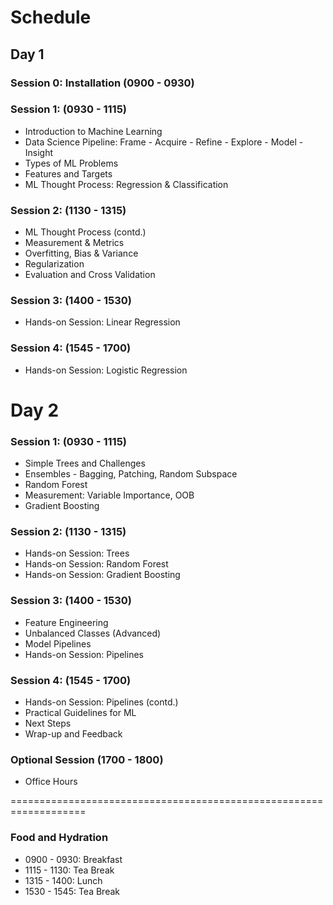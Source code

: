 # Schedule

## Day 1

### Session 0: Installation (0900 - 0930)

### Session 1: (0930 - 1115)
- Introduction to Machine Learning
- Data Science Pipeline: Frame - Acquire - Refine - Explore - Model - Insight
- Types of ML Problems
- Features and Targets
- ML Thought Process: Regression & Classification

### Session 2: (1130 - 1315)
- ML Thought Process (contd.)
- Measurement & Metrics
- Overfitting, Bias & Variance
- Regularization
- Evaluation and Cross Validation

### Session 3: (1400 - 1530)
- Hands-on Session: Linear Regression

### Session 4: (1545 - 1700)
- Hands-on Session: Logistic Regression

# Day 2

### Session 1: (0930 - 1115)
- Simple Trees and Challenges
- Ensembles - Bagging, Patching, Random Subspace
- Random Forest
- Measurement: Variable Importance, OOB
- Gradient Boosting

### Session 2: (1130 - 1315)
- Hands-on Session: Trees
- Hands-on Session: Random Forest
- Hands-on Session: Gradient Boosting

### Session 3: (1400 - 1530)
- Feature Engineering
- Unbalanced Classes (Advanced)
- Model Pipelines
- Hands-on Session: Pipelines

### Session 4: (1545 - 1700)
- Hands-on Session: Pipelines (contd.)
- Practical Guidelines for ML
- Next Steps
- Wrap-up and Feedback

### Optional Session (1700 - 1800)
- Office Hours


===================================================================

### Food and Hydration
- 0900 - 0930: Breakfast
- 1115 - 1130: Tea Break
- 1315 - 1400: Lunch
- 1530 - 1545: Tea Break
